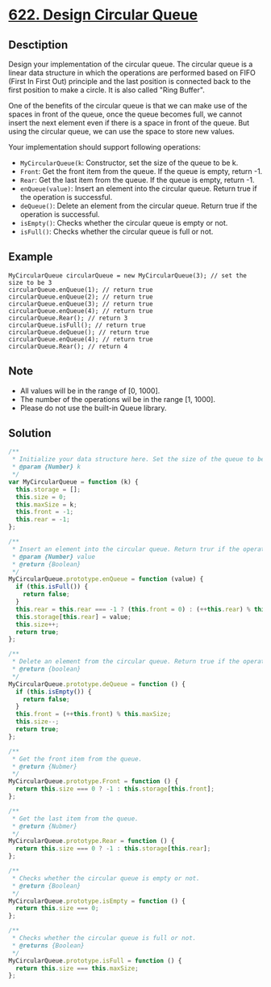 # [622. Design Circular Queue](https://leetcode.com/problems/design-circular-queue/)

## Desctiption

Design your implementation of the circular queue. The circular queue is a linear data structure in which the operations are performed based on FIFO (First In First Out) principle and the last position is connected back to the first position to make a circle. It is also called "Ring Buffer".

One of the benefits of the circular queue is that we can make use of the spaces in front of the queue, once the queue becomes full, we cannot insert the next element even if there is a space in front of the queue. But using the circular queue, we can use the space to store new values.

Your implementation should support following operations:

- `MyCircularQueue(k`: Constructor, set the size of the queue to be k.
- `Front`: Get the front item from the queue. If the queue is empty, return -1.
- `Rear`: Get the last item from the queue. If the queue is empty, return -1.
- `enQueue(value)`: Insert an element into the circular queue. Return true if the operation is successful.
- `deQueue()`: Delete an element from the circular queue. Return true if the operation is successful.
- `isEmpty()`: Checks whether the circular queue is empty or not.
- `isFull()`: Checks whether the circular queue is full or not.

## Example

```exmple
MyCircularQueue circularQueue = new MyCircularQueue(3); // set the size to be 3
circularQueue.enQueue(1); // return true
circularQueue.enQueue(2); // return true
circularQueue.enQueue(3); // return true
circularQueue.enQueue(4); // return true
circularQueue.Rear(); // return 3
circularQueue.isFull(); // return true
circularQueue.deQueue(); // return true
circularQueue.enQueue(4); // return true
circularQueue.Rear(); // return 4
```

## Note

- All values will be in the range of [0, 1000].
- The number of the operations wil be in the range [1, 1000].
- Please do not use the built-in Queue library.

## Solution

```javascript
/**
 * Initialize your data structure here. Set the size of the queue to be k.
 * @param {Number} k 
 */
var MyCircularQueue = function (k) {
  this.storage = [];
  this.size = 0;
  this.maxSize = k;
  this.front = -1;
  this.rear = -1;
};

/**
 * Insert an element into the circular queue. Return trur if the operation is successful.
 * @param {Number} value
 * @return {Boolean}
 */
MyCircularQueue.prototype.enQueue = function (value) {
  if (this.isFull()) {
    return false;
  }
  this.rear = this.rear === -1 ? (this.front = 0) : (++this.rear) % this.maxSize;
  this.storage[this.rear] = value;
  this.size++;
  return true;
};

/**
 * Delete an element from the circular queue. Return true if the operation is successful.
 * @return {boolean}
 */
MyCircularQueue.prototype.deQueue = function () {
  if (this.isEmpty()) {
    return false;
  }
  this.front = (++this.front) % this.maxSize;
  this.size--;
  return true;
};

/**
 * Get the front item from the queue.
 * @return {Nubmer}
 */
MyCircularQueue.prototype.Front = function () {
  return this.size === 0 ? -1 : this.storage[this.front];
};

/**
 * Get the last item from the queue.
 * @return {Nubmer}
 */
MyCircularQueue.prototype.Rear = function () {
  return this.size === 0 ? -1 : this.storage[this.rear];
};

/**
 * Checks whether the circular queue is empty or not.
 * @return {Boolean}
 */
MyCircularQueue.prototype.isEmpty = function () {
  return this.size === 0;
};

/**
 * Checks whether the circular queue is full or not.
 * @returns {Boolean}
 */
MyCircularQueue.prototype.isFull = function () {
  return this.size === this.maxSize;
};
```
